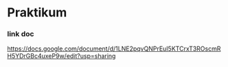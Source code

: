 # Praktikum

### link doc

https://docs.google.com/document/d/1LNE2pqvQNPrEuI5KTCrxT3ROscmRH5YDrGBc4uxeP9w/edit?usp=sharing
